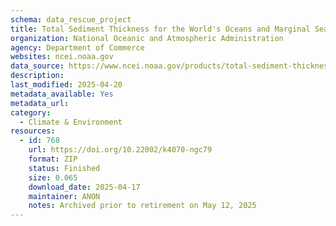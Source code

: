 ```yaml
---
schema: data_rescue_project 
title: Total Sediment Thickness for the World's Oceans and Marginal Seas
organization: National Oceanic and Atmospheric Administration
agency: Department of Commerce
websites: ncei.noaa.gov
data_source: https://www.ncei.noaa.gov/products/total-sediment-thickness-oceans-seas
description: 
last_modified: 2025-04-20
metadata_available: Yes
metadata_url: 
category:
  - Climate & Environment 
resources:
  - id: 768
    url: https://doi.org/10.22002/k4070-ngc79
    format: ZIP
    status: Finished
    size: 0.065
    download_date: 2025-04-17
    maintainer: ANON
    notes: Archived prior to retirement on May 12, 2025
---
```

